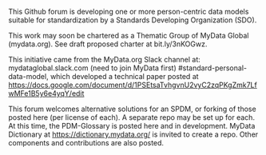 This Github forum is developing one or more person-centric data models suitable for standardization by a Standards Developing Organization (SDO). 

This work may soon be chartered as a Thematic Group of MyData Global (mydata.org).  See draft proposed charter at  bit.ly/3nKOGwz.

This initiative came from the MyData.org Slack channel at: mydataglobal.slack.com (need to join MyData first) #standard-personal-data-model, which developed a technical paper posted at https://docs.google.com/document/d/1PSEtsaTvhgvnU2vyC2zqPKgZmk7LfwMFe1B5y6e4yqY/edit 

This forum welcomes alternative solutions for an SPDM, or forking of those posted here (per license of each).  A separate repo may be set up for each.  At this time, the PDM-Glossary is posted here and in development.  MyData Dictionary at https://dictionary.mydata.org/ is invited to create a repo.  Other components and contributions are also posted.     
<!--


-->
